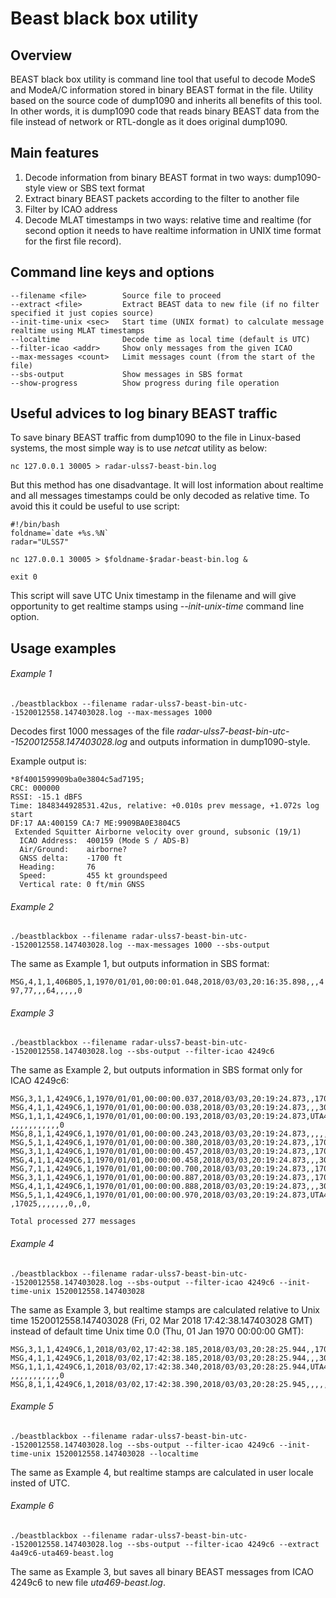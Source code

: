 # Beast black box utility
## Overview
BEAST black box utility is command line tool that useful to decode ModeS and ModeA/C information stored in binary BEAST format in the file. Utility based on the source code of dump1090 and inherits all benefits of this tool. In other words, it is dump1090 code that reads binary BEAST data from the file instead of network or RTL-dongle as it does original dump1090.
## Main features
1. Decode information from binary BEAST format in two ways: dump1090-style view or SBS text format
2. Extract binary BEAST packets according to the filter to another file
3. Filter by ICAO address
4. Decode MLAT timestamps in two ways: relative time and realtime (for second option it needs to have realtime information in UNIX time format for the first file record).
## Command line keys and options
```
--filename <file>        Source file to proceed
--extract <file>         Extract BEAST data to new file (if no filter specified it just copies source)
--init-time-unix <sec>   Start time (UNIX format) to calculate message realtime using MLAT timestamps
--localtime              Decode time as local time (default is UTC)
--filter-icao <addr>     Show only messages from the given ICAO
--max-messages <count>   Limit messages count (from the start of the file)
--sbs-output             Show messages in SBS format
--show-progress          Show progress during file operation
```
## Useful advices to log binary BEAST traffic
To save binary BEAST traffic from dump1090 to the file in Linux-based systems, the most simple way is to use _netcat_ utility as below:

```nc 127.0.0.1 30005 > radar-ulss7-beast-bin.log```

But this method has one disadvantage. It will lost information about realtime and all messages timestamps could be only decoded as relative time. To avoid this it could be useful to use script:
```
#!/bin/bash
foldname=`date +%s.%N`
radar="ULSS7"

nc 127.0.0.1 30005 > $foldname-$radar-beast-bin.log &

exit 0
```

This script will save UTC Unix timestamp in the filename and will give opportunity to get realtime stamps using _--init-unix-time_ command line option.

## Usage examples
###### Example 1

```./beastblackbox --filename radar-ulss7-beast-bin-utc--1520012558.147403028.log --max-messages 1000```

Decodes first 1000 messages of the file _radar-ulss7-beast-bin-utc--1520012558.147403028.log_ and outputs information in dump1090-style.

Example output is:

```
*8f4001599909ba0e3804c5ad7195;
CRC: 000000
RSSI: -15.1 dBFS
Time: 1848344928531.42us, relative: +0.010s prev message, +1.072s log start
DF:17 AA:400159 CA:7 ME:9909BA0E3804C5
 Extended Squitter Airborne velocity over ground, subsonic (19/1)
  ICAO Address:  400159 (Mode S / ADS-B)
  Air/Ground:    airborne?
  GNSS delta:    -1700 ft
  Heading:       76
  Speed:         455 kt groundspeed
  Vertical rate: 0 ft/min GNSS
```


###### Example 2

```./beastblackbox --filename radar-ulss7-beast-bin-utc--1520012558.147403028.log --max-messages 1000 --sbs-output```

The same as Example 1, but outputs information in SBS format:

```MSG,4,1,1,406B05,1,1970/01/01,00:00:01.048,2018/03/03,20:16:35.898,,,497,77,,,64,,,,,0```

###### Example 3

```./beastblackbox --filename radar-ulss7-beast-bin-utc--1520012558.147403028.log --sbs-output --filter-icao 4249c6```

The same as Example 2, but outputs information in SBS format only for ICAO 4249c6:

```
MSG,3,1,1,4249C6,1,1970/01/01,00:00:00.037,2018/03/03,20:19:24.873,,17050,,,,,,,,,,0
MSG,4,1,1,4249C6,1,1970/01/01,00:00:00.038,2018/03/03,20:19:24.873,,,307,259,,,-1600,,,,,0
MSG,1,1,1,4249C6,1,1970/01/01,00:00:00.193,2018/03/03,20:19:24.873,UTA469  ,,,,,,,,,,,0
MSG,8,1,1,4249C6,1,1970/01/01,00:00:00.243,2018/03/03,20:19:24.873,,,,,,,,,,,,0
MSG,5,1,1,4249C6,1,1970/01/01,00:00:00.380,2018/03/03,20:19:24.873,,17050,,,,,,,0,,0,
MSG,3,1,1,4249C6,1,1970/01/01,00:00:00.457,2018/03/03,20:19:24.873,,17050,,,,,,,,,,0
MSG,4,1,1,4249C6,1,1970/01/01,00:00:00.458,2018/03/03,20:19:24.873,,,307,259,,,-1600,,,,,0
MSG,7,1,1,4249C6,1,1970/01/01,00:00:00.700,2018/03/03,20:19:24.873,,17025,,,,,,,,,,
MSG,3,1,1,4249C6,1,1970/01/01,00:00:00.887,2018/03/03,20:19:24.873,,17025,,,,,,,,,,0
MSG,4,1,1,4249C6,1,1970/01/01,00:00:00.888,2018/03/03,20:19:24.873,,,307,259,,,-1600,,,,,0
MSG,5,1,1,4249C6,1,1970/01/01,00:00:00.970,2018/03/03,20:19:24.873,UTA469  ,17025,,,,,,,0,,0,

Total processed 277 messages
```

###### Example 4

```./beastblackbox --filename radar-ulss7-beast-bin-utc--1520012558.147403028.log --sbs-output --filter-icao 4249c6 --init-time-unix 1520012558.147403028```

The same as Example 3, but realtime stamps are calculated relative to Unix time 1520012558.147403028 (Fri, 02 Mar 2018 17:42:38.147403028 GMT) instead of default time Unix time 0.0 (Thu, 01 Jan 1970 00:00:00 GMT):

```
MSG,3,1,1,4249C6,1,2018/03/02,17:42:38.185,2018/03/03,20:28:25.944,,17050,,,,,,,,,,0
MSG,4,1,1,4249C6,1,2018/03/02,17:42:38.185,2018/03/03,20:28:25.944,,,307,259,,,-1600,,,,,0
MSG,1,1,1,4249C6,1,2018/03/02,17:42:38.340,2018/03/03,20:28:25.944,UTA469  ,,,,,,,,,,,0
MSG,8,1,1,4249C6,1,2018/03/02,17:42:38.390,2018/03/03,20:28:25.945,,,,,,,,,,,,0
```

###### Example 5

```./beastblackbox --filename radar-ulss7-beast-bin-utc--1520012558.147403028.log --sbs-output --filter-icao 4249c6 --init-time-unix 1520012558.147403028 --localtime```

The same as Example 4, but realtime stamps are calculated in user locale insted of UTC.

###### Example 6

```./beastblackbox --filename radar-ulss7-beast-bin-utc--1520012558.147403028.log --sbs-output --filter-icao 4249c6 --extract 4a49c6-uta469-beast.log```

The same as Example 3, but saves all binary BEAST messages from ICAO 4249c6 to new file _uta469-beast.log_.
